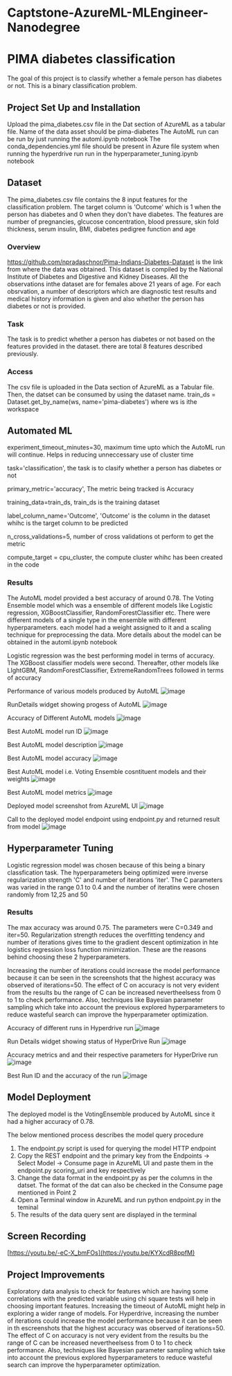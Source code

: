 # Captstone-AzureML-MLEngineer-Nanodegree


# PIMA diabetes classification

 The goal of this project is to classify whether a female person has diabetes or not. This is a binary classification problem. 

## Project Set Up and Installation
Upload the pima_diabetes.csv file in the Dat section of AzureML as a tabular file. Name of the data asset should be pima-diabetes
The AutoML run can be run by just running the automl.ipynb notebook
The conda_dependencies.yml file should be present in Azure file system when running the hyperdrive run run in the hyperparameter_tuning.ipynb notebook


## Dataset
The pima_diabetes.csv file contains the 8 input features for the classification problem. The target column is 'Outcome' which is 1 when the person has diabetes and 0 when they don't have diabetes. The features are number of pregnancies, glcucose concentration, blood pressure, skin fold thickness, serum insulin, BMI, diabetes pedigree function and age

### Overview
https://github.com/npradaschnor/Pima-Indians-Diabetes-Dataset is the link from where the data was obtained. This dataset is compiled by the National Institute of Diabetes and Digestive and Kidney Diseases. All the observations inthe dataset are for females above 21 years of age. For each obsrvation, a number of descriptors which are diagnostic test results and medical history information is given and also whether the person has diabetes or not is provided.

### Task
The task is to predict whether a person has diabetes or not based on the features provided in the dataset. there are total 8 features described previously.

### Access
The csv file is uploaded in the Data section of AzureML as a Tabular file. Then, the datset can be consumed by using the dataset name.
train_ds = Dataset.get_by_name(ws, name='pima-diabetes') where ws is ithe workspace

## Automated ML
experiment_timeout_minutes=30, maximum time upto which the AutoML run will continue. Helps in reducing unneccessary use of cluster time

task='classification', the task is to clasify whether a person has diabetes or not

primary_metric='accuracy', The metric being tracked is Accuracy

training_data=train_ds, train_ds is the training dataset

label_column_name='Outcome', 'Outcome' is the column in the dataset whihc is the target column to be predicted

n_cross_validations=5, number of cross validations ot perform to get the metric

compute_target = cpu_cluster, the compute cluster whihc has been created in the code

### Results
The AutoML model provided a best accuracy of around 0.78. The Voting Ensemble model which was a ensemble of different models like Logistic regression, XGBoostClassifier, RandomForestClassifier etc. There were different models of a single type in the ensemble with different hyperparameters. each model had a weight assigned to it and a scaling technique for preprocessing the data. More details about the model can be obtained in the automl.ipynb notebook

Logistic regression was the best performing model in terms of accuracy. The XGBoost classifier models were second. Thereafter, other models like LIghtGBM, RandomForestClassifier, ExtremeRandomTrees followed in terms of accuracy

Performance of various models produced by AutoML
![image](https://github.com/soumyadiptapete/Captstone-AzureML-MLEngineer-Nanodegree/assets/20270621/a99c10e7-a50d-4b25-b7d3-57f11adeeca4)


RunDetails widget showing progess of AutoML
![image](https://github.com/soumyadiptapete/Captstone-AzureML-MLEngineer-Nanodegree/assets/20270621/1fd419df-1227-486e-befa-ddc7f02c8bed)

Accuracy of Different AutoML models
![image](https://github.com/soumyadiptapete/Captstone-AzureML-MLEngineer-Nanodegree/assets/20270621/0d4b6521-2964-46c5-a278-73f3bcfd0857)

Best AutoML model run ID 
![image](https://github.com/soumyadiptapete/Captstone-AzureML-MLEngineer-Nanodegree/assets/20270621/8e66a78c-350c-421f-935c-5b3636c55120)

Best AutoML model description
![image](https://github.com/soumyadiptapete/Captstone-AzureML-MLEngineer-Nanodegree/assets/20270621/3d8c663a-1739-46fc-963e-44a0bd036ebf)

Best AutoML model accuracy
![image](https://github.com/soumyadiptapete/Captstone-AzureML-MLEngineer-Nanodegree/assets/20270621/7f7e84c4-8fe0-41d2-8b5a-8817b90231a9)

Best AutoML model i.e. Voting Ensemble cosntituent models and their weights
![image](https://github.com/soumyadiptapete/Captstone-AzureML-MLEngineer-Nanodegree/assets/20270621/dc098a05-3760-4f86-90a9-b05b5d5afedc)

Best AutoML model metrics
![image](https://github.com/soumyadiptapete/Captstone-AzureML-MLEngineer-Nanodegree/assets/20270621/5f575cd7-096d-4312-a378-1bbf14b92c81)


Deployed model screenshot from AzureML UI
![image](https://github.com/soumyadiptapete/Captstone-AzureML-MLEngineer-Nanodegree/assets/20270621/ff89103e-4eed-4cc6-b8d2-9fcbfab2bcc1)

Call to the deployed model endpoint using endpoint.py and returned result from model
![image](https://github.com/soumyadiptapete/Captstone-AzureML-MLEngineer-Nanodegree/assets/20270621/84ec562a-cb11-4da9-8fd8-d148091a9ace)



## Hyperparameter Tuning

Logistic regression model was chosen because of this being a binary classfication task. The hyperparameters being optimized were inverse regularization strength 'C' and number of iterations 'iter'. The C parameters was varied in the range 0.1 to 0.4 and the number of iteratins were chosen randomly from 12,25 and 50


### Results

The max accuracy was around 0.75. The parameters were C=0.349 and iter=50. Regularization strength reduces the overfitting tendency and number of iterations gives time to the gradient descent optimization in hte logistics regression loss function minimization. These are the reasons behind choosing these 2 hyperparameters.

Increasing the number of iterations could increase the model performance because it can be seen in the screenshots that the highest accuracy was observed of iterations=50. The effect of C on accuracy is not very evident from the results bu the range of C can be increased nevertheelsess from 0 to 1 to check performance. Also,  techniques like Bayesian parameter sampling which take into account the previous explored hyperparameters to reduce wasteful search can improve the hyperparameter optimization. 

Accuracy of different runs in Hyperdrive run
![image](https://github.com/soumyadiptapete/Captstone-AzureML-MLEngineer-Nanodegree/assets/20270621/a0198ba6-81bb-4b4d-9993-9f54986981b5)

Run Details widget showing status of HyperDrive Run
![image](https://github.com/soumyadiptapete/Captstone-AzureML-MLEngineer-Nanodegree/assets/20270621/874a8966-be3a-4a5b-ae64-54807f0788ba)

Accuracy metrics and and their respective parameters for HyperDrive run
![image](https://github.com/soumyadiptapete/Captstone-AzureML-MLEngineer-Nanodegree/assets/20270621/7a870b5f-d357-4daa-acf9-0f52b2299560)

Best Run ID and the accuracy of the run
![image](https://github.com/soumyadiptapete/Captstone-AzureML-MLEngineer-Nanodegree/assets/20270621/e45ee0ed-ce66-4952-bf47-d9cb5d88527f)

## Model Deployment

The deployed model is the VotingEnsemble produced by AutoML since it had a higher accuracy of 0.78.

The below mentioned process describes the model query procedure

1) The endpoint.py script is used for querying the model HTTP endpoint
2) Copy the REST endpoint and the primary key from the Endpoints -> Select Model -> Consume page in AzureML UI and paste them in the endpoint.py scoring_uri and key respectively
3) Change the data format in the endpoint.py as per the columns in the datset. The format of the dat can also be checked in the Consume page mentioned in Point 2
4) Open a Terminal window in AzureML and run python endpoint.py in the teminal
5) The results of the data query sent are displayed in the terminal

## Screen Recording
[https://youtu.be/-eC-X_bmFOs](https://youtu.be/KYXcdR8ppfM)

## Project Improvements
Exploratory data analysis to check for features which are having some correlations with the predicted variable using chi square tests will help in choosing important features. Increasing the timeout of AutoML might help in exploring a wider range of models.
For Hyperdrive, increasing the number of iterations could increase the model performance because it can be seen in th escreenshots that the highest accuracy was observed of iterations=50. The effect of C on accuracy is not very evident from the results bu the range of C can be increased nevertheelsess from 0 to 1 to check performance. Also,  techniques like Bayesian parameter sampling which take into account the previous explored hyperparameters to reduce wasteful search can improve the hyperparameter optimization. 

